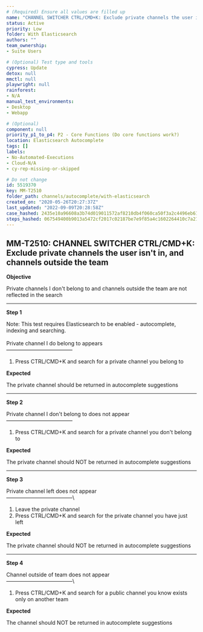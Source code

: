 ```yaml
---
# (Required) Ensure all values are filled up
name: "CHANNEL SWITCHER CTRL/CMD+K: Exclude private channels the user isn't in, and channels outside the team"
status: Active
priority: Low
folder: With Elasticsearch
authors: ""
team_ownership: 
- Suite Users

# (Optional) Test type and tools
cypress: Update
detox: null
mmctl: null
playwright: null
rainforest: 
- N/A
manual_test_environments: 
- Desktop
- Webapp

# (Optional)
component: null
priority_p1_to_p4: P2 - Core Functions (Do core functions work?)
location: Elasticsearch Autocomplete
tags: []
labels: 
- No-Automated-Executions
- Cloud-N/A
- cy-rep-missing-or-skipped

# Do not change
id: 5519370
key: MM-T2510
folder_path: channels/autocomplete/with-elasticsearch
created_on: "2020-05-26T20:27:37Z"
last_updated: "2022-09-09T20:28:58Z"
case_hashed: 2435e10a96608a3b74d019011572af8210db4f060ca50f3a2c4496eb6166e001aa2a15f87f8ada5961de70df3f663029
steps_hashed: 067549400b9013a5472cf2017c02187be7e9f85a4c1602264410c7a21f1fdfd285555a95a9b9a9faa7ac5e77730d598d
---
```


## MM-T2510: CHANNEL SWITCHER CTRL/CMD+K: Exclude private channels the user isn't in, and channels outside the team

**Objective**

Private channels I don't belong to and channels outside the team are not reflected in the search

---

**Step 1**

Note: This test requires Elasticsearch to be enabled - autocomplete, indexing and searching.\
\
Private channel I do belong to appears\
–––––––––––––––––––––––––

1. Press CTRL/CMD+K and search for a private channel you belong to

**Expected**

The private channel should be returned in autocomplete suggestions

---

**Step 2**

Private channel I don't belong to does not appear\
–––––––––––––––––––––––––

1. Press CTRL/CMD+K and search for a private channel you don't belong to

**Expected**

The private channel should NOT be returned in autocomplete suggestions

---

**Step 3**

Private channel left does not appear\
–––––––––––––––––––––––––\\

1. Leave the private channel
2. Press CTRL/CMD+K and search for the private channel you have just left

**Expected**

The private channel should NOT be returned in autocomplete suggestions

---

**Step 4**

Channel outside of team does not appear\
–––––––––––––––––––––––––\\

1. Press CTRL/CMD+K and search for a public channel you know exists only on another team

**Expected**

The channel should NOT be returned in autocomplete suggestions
